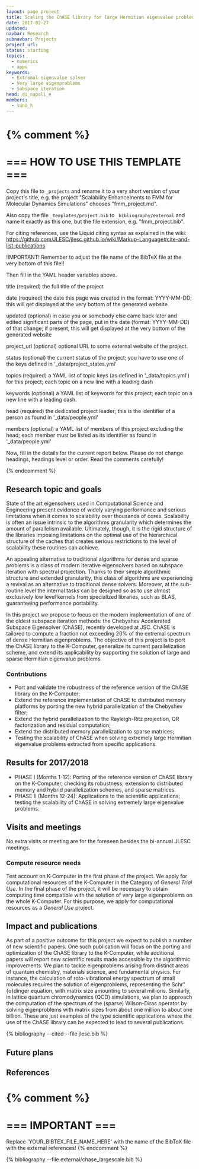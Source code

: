 ```yaml
---
layout: page_project
title: Scaling the ChASE library for large Hermitian eigenvalue problems
date: 2017-02-27
updated:
navbar: Research
subnavbar: Projects
project_url:
status: starting
topics:
  - numerics
  - apps
keywords:
  - Extremal eigenvalue solver
  - Very large eigenproblems
  - Subspace iteration
head: di_napoli_e
members: 
  - suno_h
---
```

{% comment %}
================================
=== HOW TO USE THIS TEMPLATE ===
================================

Copy this file to `_projects` and rename it to a very short version of your project's title, e.g.
the project "Scalability Enhancements to FMM for Molecular Dynamics Simulations" chooses
"fmm_project.md".

Also copy the file `_templates/project.bib` to `_bibliography/external` and name it exactly as this
one, but the file extension, e.g. "fmm_project.bib".

For citing references, use the Liquid citing syntax as explained in the wiki:
https://github.com/JLESC/jlesc.github.io/wiki/Markup-Language#cite-and-list-publications

!IMPORTANT!
Remember to adjust the file name of the BibTeX file at the very bottom of this file!!

Then fill in the YAML header variables above.

  title            (required)
                   the full title of the project

  date             (required)
                   the date this page was created in the format: YYYY-MM-DD; this will get displayed
                   at the very bottom of the generated website

  updated          (optional)
                   in case you or somebody else came back later and edited significant parts of the
                   page, put in the date (format: YYYY-MM-DD) of that change;
                   if present, this will get displayed at the very bottom of the generated website

  project_url      (optional)
                   optional URL to some external website of the project.

  status           (optional)
                   the current status of the project;
                   you have to use one of the keys defined in '_data/project_states.yml'

  topics           (required)
                   a YAML list of topic keys (as defined in '_data/topics.yml') for this project;
                   each topic on a new line with a leading dash

  keywords         (optional)
                   a YAML list of keywords for this project;
                   each topic on a new line with a leading dash.

  head             (required)
                   the dedicated project leader;
                   this is the identifier of a person as found in '_data/people.yml'

  members          (optional)
                   a YAML list of members of this project excluding the head;
                   each member must be listed as its identifier as found in '_data/people.yml'

Now, fill in the details for the current report below. Please do not change headings, headings level
or order.
Read the comments carefully!

{% endcomment %}

## Research topic and goals

State of the art eigensolvers used in Computational Science and Engineering present evidence of widely varying performance and serious
limitations when it comes to scalability over thousands of
cores. Scalability is often an issue intrinsic to the algorithms
granularity which determines the amount of parallelism
available. Ultimately, though, it is the rigid structure of the
libraries imposing limitations on the optimal use of the hierarchical
structure of the caches that creates serious restrictions to the level
of scalability these routines can achieve.

An appealing alternative to traditional algorithms for dense and
sparse problems is a class of modern iterative eigensolvers based on
subspace iteration with spectral projection. Thanks to their simple
algorithmic structure and extended granularity, this class of
algorithms are experiencing a revival as an alternative to traditional
dense solvers. Moreover, at the sub-routine level the internal tasks
can be designed so as to use almost exclusively low level kernels from
specialized libraries, such as BLAS, guaranteeing performance
portability.

In this project we propose to focus on the modern implementation of
one of the oldest subspace iteration methods: the Chebyshev
Accelerated Subspace Eigensolver (ChASE), recently developed at
JSC. ChASE is tailored to compute a fraction not exceeding 20\% of the
extremal spectrum of dense Hermitian eigenproblems. The objective of this
project is to port the ChASE library to the K-Computer, generalize its
current parallelization scheme, and extend its applicability by
supporting the solution of large and sparse Hermitian eigenvalue problems. 

### Contributions

* Port and validate the robustness of the reference version of the ChASE library on the K-Computer;
* Extend the reference implementation of ChASE to distributed memory platforms by porting the new hybrid parallelization of the Chebyshev filter;
* Extend the hybrid parallelization to the Rayleigh-Ritz projection, QR factorization and residual computation;
* Extend the distributed memory parallelization to sparse matrices;
* Testing the scalability of ChASE when solving extremely large Hermitian eigenvalue problems extracted from specific applications.

## Results for 2017/2018

* PHASE I (Months 1-12): Porting of the reference version of ChASE library on the K-Computer, checking its robustness;  extension to distributed memory and hybrid parallelization schemes, and 
sparse matrices.
* PHASE II (Months 12-24): Applications to the scientific applications; testing the scalability of ChASE in solving extremely large eigenvalue problems.


## Visits and meetings

No extra visits or meeting are for the foreseen besides the bi-annual JLESC meetings.

### Compute resource needs

Test account on K-Computer in the first phase of the project. We 
apply for computational resources of the K-Computer in the Category 
of *General Trial Use*. In the final phase of the project, it will be 
necessary to obtain computing
time compatible with the solution of very large eigenproblems on the
whole K-Computer. For this purpose, we apply for computational resources as a *General 
Use* project.

## Impact and publications

As part of a positive outcome for this project we expect to publish a
number of new scientific papers. One such publication will focus on
the porting and optimization of the ChASE library to the K-Computer,
while additional papers will report new scientific results made
accessible by the algorithmic improvements. We plan to tackle
eigenproblems arising from distinct areas of quantum chemistry,
materials science, and fundamental physics. For instance, the
calculation of roto-vibrational energy spectrum of small molecules
requires the solution of eigenproblems, representing the
Schr\"{o}dinger equation, with matrix size amounting to several
millions. Similarly, in lattice quantum chromodynamics (QCD)
simulations, we plan to approach the computation of the spectrum of
the (sparse) Wilson-Dirac operator by solving eigenproblems with
matrix sizes from about one million to about one billion. These are
just examples of the type scientific applications where the use of the
ChASE library can be expected to lead to several publications.

<!--
{% comment %}
=============================
== CITING OWN PUBLICATIONS ==
=============================

You can list your own publications below in case you did not cite them in the text
(which you should do, though).
Use the Liquid citing syntax as explained in the wiki:
https://github.com/JLESC/jlesc.github.io/wiki/Markup-Language#cite-and-list-publications
Remember to use the `--file jlesc.bib` with the `cite` tag.

=====================================
== START HERE WITH YOUR ADDITIONAL REFERENCES ==
{% endcomment %}



{% comment %}
== NO MORE BELOW THIS ==
========================
{% endcomment %}
-->

{% bibliography --cited --file jlesc.bib %}


## Future plans


## References

{% comment %}
=================
=== IMPORTANT ===
=================

Replace 'YOUR_BIBTEX_FILE_NAME_HERE' with the name of the BibTeX file with the external references!
{% endcomment %}

{% bibliography --file external/chase_largescale.bib %}

